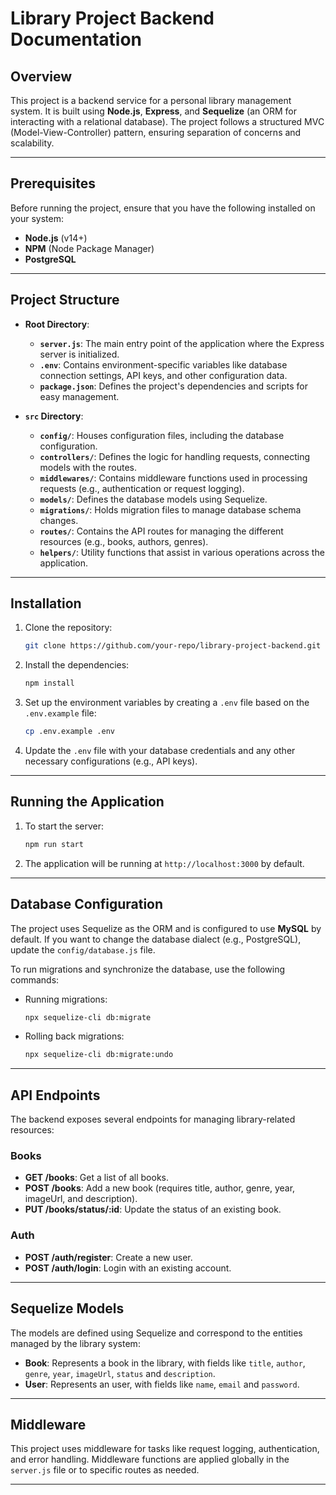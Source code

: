 # Library Project Backend Documentation

## Overview

This project is a backend service for a personal library management system. It is built using **Node.js**, **Express**, and **Sequelize** (an ORM for interacting with a relational database). The project follows a structured MVC (Model-View-Controller) pattern, ensuring separation of concerns and scalability.

---

## Prerequisites

Before running the project, ensure that you have the following installed on your system:

- **Node.js** (v14+)
- **NPM** (Node Package Manager)
- **PostgreSQL**

---

## Project Structure

- **Root Directory**:

  - **`server.js`**: The main entry point of the application where the Express server is initialized.
  - **`.env`**: Contains environment-specific variables like database connection settings, API keys, and other configuration data.
  - **`package.json`**: Defines the project's dependencies and scripts for easy management.

- **`src` Directory**:
  - **`config/`**: Houses configuration files, including the database configuration.
  - **`controllers/`**: Defines the logic for handling requests, connecting models with the routes.
  - **`middlewares/`**: Contains middleware functions used in processing requests (e.g., authentication or request logging).
  - **`models/`**: Defines the database models using Sequelize.
  - **`migrations/`**: Holds migration files to manage database schema changes.
  - **`routes/`**: Contains the API routes for managing the different resources (e.g., books, authors, genres).
  - **`helpers/`**: Utility functions that assist in various operations across the application.

---

## Installation

1. Clone the repository:

   ```bash
   git clone https://github.com/your-repo/library-project-backend.git
   ```

2. Install the dependencies:

   ```bash
   npm install
   ```

3. Set up the environment variables by creating a `.env` file based on the `.env.example` file:

   ```bash
   cp .env.example .env
   ```

4. Update the `.env` file with your database credentials and any other necessary configurations (e.g., API keys).

---

## Running the Application

1. To start the server:

   ```bash
   npm run start
   ```

2. The application will be running at `http://localhost:3000` by default.

---

## Database Configuration

The project uses Sequelize as the ORM and is configured to use **MySQL** by default. If you want to change the database dialect (e.g., PostgreSQL), update the `config/database.js` file.

To run migrations and synchronize the database, use the following commands:

- Running migrations:

  ```bash
  npx sequelize-cli db:migrate
  ```

- Rolling back migrations:
  ```bash
  npx sequelize-cli db:migrate:undo
  ```

---

## API Endpoints

The backend exposes several endpoints for managing library-related resources:

### Books

- **GET /books**: Get a list of all books.
- **POST /books**: Add a new book (requires title, author, genre, year, imageUrl, and description).
- **PUT /books/status/:id**: Update the status of an existing book.

### Auth

- **POST /auth/register**: Create a new user.
- **POST /auth/login**: Login with an existing account.

---

## Sequelize Models

The models are defined using Sequelize and correspond to the entities managed by the library system:

- **Book**: Represents a book in the library, with fields like `title`, `author`, `genre`, `year`, `imageUrl`, `status` and `description`.
- **User**: Represents an user, with fields like `name`, `email` and `password`.

---

## Middleware

This project uses middleware for tasks like request logging, authentication, and error handling. Middleware functions are applied globally in the `server.js` file or to specific routes as needed.

---

